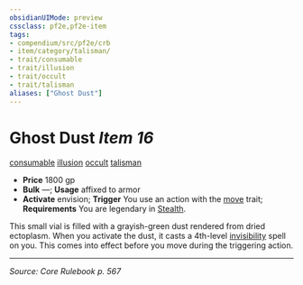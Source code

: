 ```yaml
---
obsidianUIMode: preview
cssclass: pf2e,pf2e-item
tags:
- compendium/src/pf2e/crb
- item/category/talisman/
- trait/consumable
- trait/illusion
- trait/occult
- trait/talisman
aliases: ["Ghost Dust"]
---
```

# Ghost Dust *Item 16*  
[consumable](rules/traits/consumable.md "Consumable Item Trait")  [illusion](rules/traits/illusion.md "Illusion School Trait")  [occult](rules/traits/occult.md "Occult Tradition Trait")  [talisman](rules/traits/talisman.md "Talisman Item Trait")  

- **Price** 1800 gp
- **Bulk** —; **Usage** affixed to armor
- **Activate** envision; **Trigger** You use an action with the [move](rules/traits/move.md "Move Combat Trait") trait; **Requirements** You are legendary in [Stealth](compendium/skills.md#Stealth).

This small vial is filled with a grayish-green dust rendered from dried ectoplasm. When you activate the dust, it casts a 4th-level [invisibility](compendium/spells/invisibility.md) spell on you. This comes into effect before you move during the triggering action.


---
*Source: Core Rulebook p. 567*